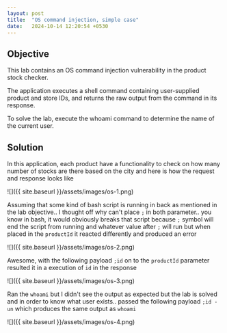 ```yaml
---
layout: post
title:  "OS command injection, simple case"
date:   2024-10-14 12:20:54 +0530
---
```


## Objective 

This lab contains an OS command injection vulnerability in the product stock checker.

The application executes a shell command containing user-supplied product and store IDs, and returns the raw output from the command in its response.

To solve the lab, execute the whoami command to determine the name of the current user. 

## Solution

In this application, each product have a functionality to check on how many number of stocks are there based on the city and here is how the request and response looks like 

![]({{ site.baseurl }}/assets/images/os-1.png) 

Assuming that some kind of bash script is running in back as mentioned in the lab objective.. I thought off why can't place `;` in both parameter.. you know in bash, it would obviously breaks that script because `;` symbol will end the script from running and whatever value after `;` will run but when placed in the `productId` it reacted differently and produced an error 

![]({{ site.baseurl }}/assets/images/os-2.png) 

Awesome, with the following payload `;id` on to the `productId` parameter resulted it in a execution of `id` in the response 

![]({{ site.baseurl }}/assets/images/os-3.png) 

Ran the `whoami` but I didn't see the output as expected but the lab is solved and in order to know what user exists.. passed the following payload `;id -un` which produces the same output as `whoami` 

![]({{ site.baseurl }}/assets/images/os-4.png) 